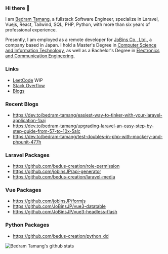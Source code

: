 ### Hi there 👋

I am [Bedram Tamang](https://twitter.com/tmg_bedus), a fullstack Software Engineer, specialize in Laravel, Vuejs, React, Tailwind, SQL, PHP, Python, with more than six years of professional experience.

Presently, I am employed as a remote developer for [JoBins Co., Ltd.](https://corp.jobins.jp/), a company based in Japan. I hold a Master's Degree in [Computer Science and Information Technology](https://cdcsit.edu.np/), as well as a Bachelor's Degree in [Electronics and Communication Engineering.](https://www.ioepc.edu.np/)

### Links
* [LeetCode](https://leetcode.com/u/bedus-creation/) WIP
* [Stack Overflow](https://stackoverflow.com/users/8136803/bedram-tamang)
* [Blogs](https://dev.to/bedram-tamang)

### Recent Blogs
* https://dev.to/bedram-tamang/easiest-way-to-tinker-with-your-laravel-application-1aaj
* https://dev.to/bedram-tamang/upgrading-laravel-an-easy-step-by-step-guide-from-57-to-10x-5alc
* https://dev.to/bedram-tamang/test-doubles-in-php-with-mockery-and-phpunit-477h

### Laravel Packages
* https://github.com/bedus-creation/role-permission
* https://github.com/jobinsJP/api-generator
* https://github.com/bedus-creation/laravel-media

### Vue Packages
* https://github.com/jobinsJP/formjs
* https://github.com/JoBinsJP/vue3-datatable
* https://github.com/JoBinsJP/vue3-headless-flash

### Python Packages
* https://github.com/bedus-creation/python_dd



![Bedram Tamang's github stats](https://github-readme-stats.vercel.app/api?username=bedus-creation&hide=stars,issues&show_icons=true&count_private=true)

<!--
**bedus-creation/bedus-creation** is a ✨ _special_ ✨ repository because its `README.md` (this file) appears on your GitHub profile.

Here are some ideas to get you started:

- 🔭 I’m currently working on ...
- 🌱 I’m currently learning ...
- 👯 I’m looking to collaborate on ...
- 🤔 I’m looking for help with ...
- 💬 Ask me about ...
- 📫 How to reach me: ...
- 😄 Pronouns: ...
- ⚡ Fun fact: ...
-->
